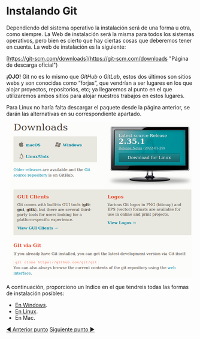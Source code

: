 # Instalando Git

Dependiendo del sistema operativo la instalación será de una forma u otra, como siempre. La Web de instalación será la misma para todos los sistemas operativos, pero bien es cierto que hay ciertas cosas que deberemos tener en cuenta. La web de instalación es la siguiente: 

[https://git-scm.com/downloads](https://git-scm.com/downloads "Página de descarga oficial")

**¡OJO!** Git no es lo mismo que *GitHub* o *GitLab*, estos dos últimos son sitios webs y son conocidas como “forjas”, que vendrían a ser lugares en los que alojar proyectos, repositorios, etc; ya llegaremos al punto en el que utilizaremos ambos sitios para alojar nuestros trabajos en estos lugares.

Para Linux no haría falta descargar el paquete desde la página anterior, se darán las alternativas en su correspondiente apartado.

<center>

![Creación de una clase Java en IntelliJ Idea](img/Git10.png)

</center>

A continuación, proporciono un Indice en el que tendreis todas las formas de instalación posibles:

- [En Windows](Instalaciones/1.1%20Git%20en%20Windows.md).
- [En Linux](Instalaciones/1.2%20Git%20en%20Linux.md).
- En Mac.


[:arrow_backward: Anterior punto](0%20-%20Que%20es%20Git.md) 
[Siguiente punto :arrow_forward:](2%20-%20Primeros%20pasos%20con%20Git.md)